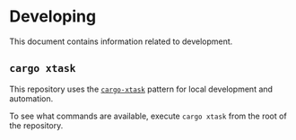 # Developing

This document contains information related to development.

## `cargo xtask`

This repository uses the [`cargo-xtask`](https://github.com/matklad/cargo-xtask) pattern for local development
and automation.

To see what commands are available, execute `cargo xtask` from the root of the repository.